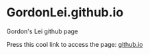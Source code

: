 # GordonLei.github.io

Gordon's Lei github page

Press this cool link to access the page: [github.io](https://gordonlei.github.io/)